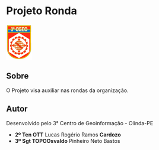 # Projeto Ronda

<img src="/logo.png" alt="Projeto Ronda"/>

## Sobre

O Projeto visa auxiliar nas rondas da organização.

## Autor

Desenvolvido pelo 3° Centro de Geoinformação - Olinda-PE

- <b>2º Ten OTT</b> Lucas Rogério Ramos <b>Cardozo</b>
- <b>3º Sgt TOPO</b><b>Osvaldo</b> Pinheiro Neto Bastos
